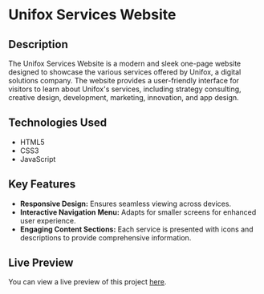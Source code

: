 # Unifox Services Website

## Description

The Unifox Services Website is a modern and sleek one-page website designed to showcase the various services offered by Unifox, a digital solutions company. The website provides a user-friendly interface for visitors to learn about Unifox's services, including strategy consulting, creative design, development, marketing, innovation, and app design.

## Technologies Used

- HTML5
- CSS3
- JavaScript

## Key Features

- **Responsive Design:** Ensures seamless viewing across devices.
- **Interactive Navigation Menu:** Adapts for smaller screens for enhanced user experience.
- **Engaging Content Sections:** Each service is presented with icons and descriptions to provide comprehensive information.

## Live Preview

You can view a live preview of this project [here](https://example.com).
